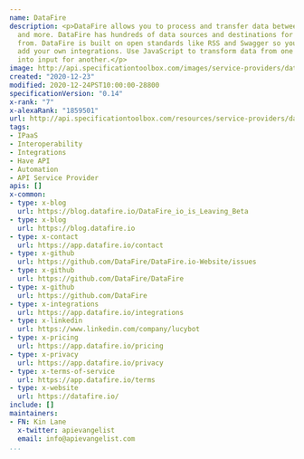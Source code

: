 ```yaml
---
name: DataFire
description: <p>DataFire allows you to process and transfer data between APIs, databases,
  and more. DataFire has hundreds of data sources and destinations for you to choose
  from. DataFire is built on open standards like RSS and Swagger so you can easily
  add your own integrations. Use JavaScript to transform data from one connection
  into input for another.</p>
image: http://api.specificationtoolbox.com/images/service-providers/datafire.jpg
created: "2020-12-23"
modified: 2020-12-24PST10:00:00-28800
specificationVersion: "0.14"
x-rank: "7"
x-alexaRank: "1859501"
url: http://api.specificationtoolbox.com/resources/service-providers/datafire/
tags:
- IPaaS
- Interoperability
- Integrations
- Have API
- Automation
- API Service Provider
apis: []
x-common:
- type: x-blog
  url: https://blog.datafire.io/DataFire_io_is_Leaving_Beta
- type: x-blog
  url: https://blog.datafire.io
- type: x-contact
  url: https://app.datafire.io/contact
- type: x-github
  url: https://github.com/DataFire/DataFire.io-Website/issues
- type: x-github
  url: https://github.com/DataFire/DataFire
- type: x-github
  url: https://github.com/DataFire
- type: x-integrations
  url: https://app.datafire.io/integrations
- type: x-linkedin
  url: https://www.linkedin.com/company/lucybot
- type: x-pricing
  url: https://app.datafire.io/pricing
- type: x-privacy
  url: https://app.datafire.io/privacy
- type: x-terms-of-service
  url: https://app.datafire.io/terms
- type: x-website
  url: https://datafire.io/
include: []
maintainers:
- FN: Kin Lane
  x-twitter: apievangelist
  email: info@apievangelist.com
...
```


